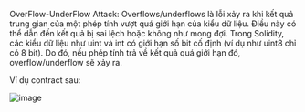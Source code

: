 OverFlow-UnderFlow Attack: Overflows/underflows là lỗi xảy ra khi kết quả trung gian của một phép tính vượt quá giới hạn của kiểu dữ liệu. Điều này có thể dẫn đến kết quả bị sai lệch hoặc không như mong đợi. Trong Solidity, các kiểu dữ liệu như uint và int có giới hạn số bit cố định (ví dụ như uint8 chỉ có 8 bit). Do đó, nếu phép tính trả về kết quả quá giới hạn đó, overflow/underflow sẽ xảy ra.

Ví dụ contract sau:

![image](https://github.com/NVex0/BLOCKCHAIN/assets/113530029/74a342a6-c5bd-4064-af7d-67a5de058622)

